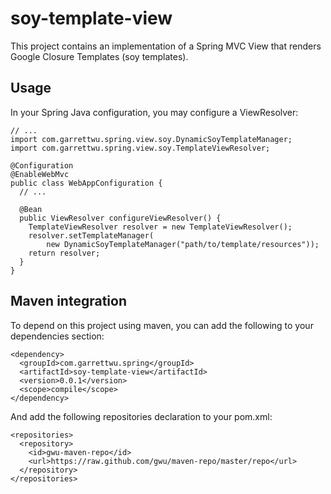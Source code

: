 soy-template-view
=================

This project contains an implementation of a Spring MVC View that
renders Google Closure Templates (soy templates).

## Usage

In your Spring Java configuration, you may configure a ViewResolver:

    // ...
    import com.garrettwu.spring.view.soy.DynamicSoyTemplateManager;
    import com.garrettwu.spring.view.soy.TemplateViewResolver;

    @Configuration
    @EnableWebMvc
    public class WebAppConfiguration {
      // ...

      @Bean
      public ViewResolver configureViewResolver() {
        TemplateViewResolver resolver = new TemplateViewResolver();
        resolver.setTemplateManager(
            new DynamicSoyTemplateManager("path/to/template/resources"));
        return resolver;
      }
    }

## Maven integration

To depend on this project using maven, you can add the following to
your dependencies section:

    <dependency>
      <groupId>com.garrettwu.spring</groupId>
      <artifactId>soy-template-view</artifactId>
      <version>0.0.1</version>
      <scope>compile</scope>
    </dependency>

And add the following repositories declaration to your pom.xml:

    <repositories>
      <repository>
        <id>gwu-maven-repo</id>
        <url>https://raw.github.com/gwu/maven-repo/master/repo</url>
      </repository>
    </repositories>
